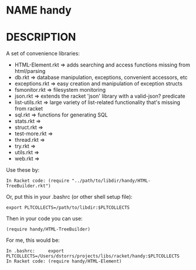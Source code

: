 # NAME  handy

# DESCRIPTION

A set of convenience libraries:

* HTML-Element.rkt => adds searching and access functions missing from html/parsing 
* db.rkt           => database manipulation, exceptions, convenient accessors, etc
* exceptions.rkt   => easy creation and manipulation of exception structs
* fsmonitor.rkt    => filesystem monitoring
* json.rkt         => extends the racket 'json' library with a valid-json? predicate
* list-utils.rkt   => large variety of list-related functionality that's missing from racket
* sql.rkt          => functions for generating SQL
* stats.rkt        => 
* struct.rkt       => 
* test-more.rkt    => 
* thread.rkt       => 
* try.rkt          => 
* utils.rkt        => 
* web.rkt          => 


Use these by:

    In Racket code: (require "../path/to/libdir/handy/HTML-TreeBuilder.rkt")

Or, put this in your .bashrc (or other shell setup file):

    export PLTCOLLECTS=/path/to/libdir:$PLTCOLLECTS

Then in your code you can use:

    (require handy/HTML-TreeBuilder)

For me, this would be:	

    In .bashrc:     export PLTCOLLECTS=/Users/dstorrs/projects/libs/racket/handy:$PLTCOLLECTS
    In Racket code: (require handy/HTML-Element)
